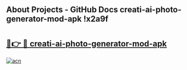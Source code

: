 ## About Projects - GitHub Docs creati-ai-photo-generator-mod-apk !x2a9f

# <h2><a href="https://andorid.site?title=creati-ai-photo-generator-mod-apk&ref=14PRO">🔗👉 🔴 creati-ai-photo-generator-mod-apk</a></h2>

[![acn](https://github.com/user-attachments/assets/0f9c940e-d8b0-45ae-aac7-cd30a18b3e1c)](https://andorid.site?title=creati-ai-photo-generator-mod-apk&ref=14PRO)

